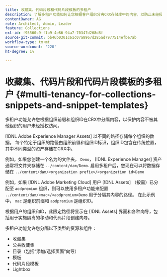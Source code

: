 ```yaml
---
title: 收藏集、代码片段和代码片段模板的多租户
description: 了解多租户功能如何让您根据客户组织分离CRX存储库中的内容，以防止未经授权的访问。
contentOwner: AG
role: Architect, Admin, Leader
feature: Collections
exl-id: f95560c9-f1b9-4e86-94a7-70347d268d8f
source-git-commit: bb46b0301c61c07a8967d285ad7977514efbe7ab
workflow-type: tm+mt
source-wordcount: '220'
ht-degree: 1%

---
```


# 收藏集、代码片段和代码片段模板的多租户 {#multi-tenancy-for-collections-snippets-and-snippet-templates}

多租户功能允许您根据组织前缀和组织ID在CRX中分隔内容，以保护内容不被其他组织的用户未经授权访问。

[!DNL Adobe Experience Manager Assets] 以不同的路径存储每个组织的数据。 每个特定于组织的路径由组织前缀和组织ID标识，组织ID包含在传统位置，其中不同类型的资产存储在CRX中。

例如，如果您创建一个名为的文件夹， `Demo`， [!DNL Experience Manager] 资产通常将文件夹存储在 `../content/dam/Demo`. 启用多租户后，您现在可以将数据存储在 `../content/dam/<organization prefix>/<organization id>Demo`

例如，如果 [!DNL Adobe Marketing Cloud] 用户 [!DNL Assets] （按需）已分配至 `aodpremium` 组织，则可以使用多租户功能来配置 `../content/dam/<mac>/<aodpremium>Demo` 用于分隔其内容的路径。 在此示例中， `mac` 是组织前缀和 `aodpremium` 是组织ID。

根据用户的组织和ID，此限定路径将显示在 [!DNL Assets] 界面和各种向导，包括用于实施隔离的移动和代码片段创建向导。

多租户功能允许您分隔以下类型的资源和组件：

* 收藏集
* 公共收藏集
* 目录（包括“添加/选择页面”向导）
* 模板
* 代码片段模板
* Lightbox
